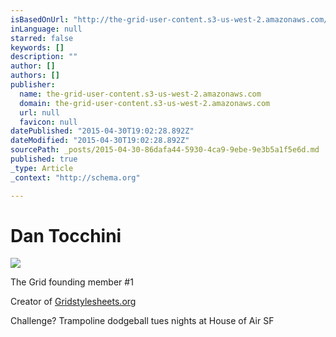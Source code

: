 ```yaml
---
isBasedOnUrl: "http://the-grid-user-content.s3-us-west-2.amazonaws.com/f47d3740-47a8-4bc1-9813-c4a55e643532.png"
inLanguage: null
starred: false
keywords: []
description: ""
author: []
authors: []
publisher:
  name: the-grid-user-content.s3-us-west-2.amazonaws.com
  domain: the-grid-user-content.s3-us-west-2.amazonaws.com
  url: null
  favicon: null
datePublished: "2015-04-30T19:02:28.892Z"
dateModified: "2015-04-30T19:02:28.892Z"
sourcePath: _posts/2015-04-30-86dafa44-5930-4ca9-9ebe-9e3b5a1f5e6d.md
published: true
_type: Article
_context: "http://schema.org"

---
```

# Dan Tocchini
![](http://the-grid-user-content.s3-us-west-2.amazonaws.com/f47d3740-47a8-4bc1-9813-c4a55e643532.png)

The Grid founding member \#1 

Creator of [Gridstylesheets.org][0]

Challenge? Trampoline dodgeball tues nights at House of Air SF

[0]: http://gridstylesheets.org/